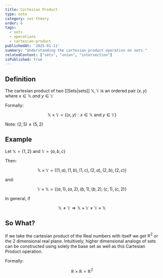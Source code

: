 ```yaml
---
title: Cartesian Product
type: note
category: set-theory
order: 6
tags:
  - sets
  - operations
  - cartesian-product
publishedAt: '2025-01-11'
summary: "Understanding the cartesian product operation on sets."
relatedContent: ["sets", "union", "intersection"]
isPublished: true
---
```


## Definition
The cartesian product of two [[Sets|sets]] $\mathbb{X}, \mathbb{Y}$ is an ordered pair $(x,y)$ where $x \in \mathbb{X}$ *and* $y \in \mathbb{Y}$

Formally: 

$$
\mathbb{X} \times \mathbb{Y} = \{ (x,y): x \in \mathbb{X} \text{ and } y \in \mathbb{Y}\}
$$

Note: $(2,5) \neq (5,2)$

## Example
Let $\mathbb{X}=\{1,2\}$ and $\mathbb{Y}=\{a,b,c\}$

Then: 

$$
\mathbb{X} \times \mathbb{Y} = \{(1,a),(1,b),(1,c),(2,a),(2,b),(2,c)\}
$$

and:

$$
\mathbb{Y} \times \mathbb{X} = \{(a,1),(a,2),(b,1),(b,2),(c,1),(c,2)\}
$$

In general, if 

$$
\mathbb{X} \neq \mathbb{Y} \Rightarrow \mathbb{X} \times \mathbb{Y} \neq \mathbb{Y} \times \mathbb{X}
$$

## So What?
If we take the cartesian product of the Real numbers with itself we get $\mathbb{R}^2$ or the 2 dimensional real plane. Intuitively, higher dimensional analogs of sets can be constructed using solely the base set as well as this Cartesian Product operation.

Formally: 

$$
\mathbb{R} \times \mathbb{R} = \mathbb{R}^2
$$